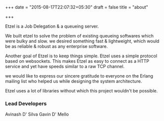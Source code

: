 +++
date = "2015-08-17T22:07:32+05:30"
draft = false
title = "about"

+++

Etzel is a Job Delegation & a queueing server.

We built etzel to solve the problem of existing queueing softwares which were bulky and slow.
we desired something fast & lightweight, which would be as reliable & robust as any enterprise software.

Another goal of Etzel is to keep things simple. Etzel uses a simple protocol based on websockets.
This makes Etzel as easy to connect as a HTTP service and yet have speeds similar to a raw TCP channel.

we would like to express our sincere gratitude to everyone on the Erlang mailing list who helped us while designing the system architecture. 

Etzel uses a lot of libraries without which this project wouldn't be possible.

### Lead Developers

Avinash D' Silva
Gavin D' Mello
